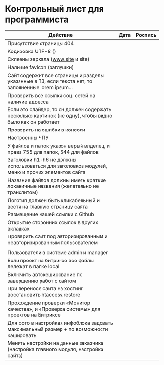 # Контрольный лист для программиста

| Действие  | Дата | Роспись |
| ------------- | ------------- | ------------- |
| Присутствие страницы 404      | | |
| Кодировка UTF-8 (<html lang="ru-RU">) | | |
| Склеены зеркала (www.site и site) | | |
| Наличие favicon (заглушки) | | |
| Сайт содержит все страницы и разделы указанные в ТЗ, если текста нет, то заполненные lorem ipsum... | | |
| Проверить все ссылки соц. сетей на наличие адресса | | |
| Если это слайдер, то он должен содержать несколько картинок (не одну), чтобы видно было как он работает | | |
| Проверить на ошибки в консоли | | |
| Настроенны ЧПУ | | |
| У файлов и папок указон верый влделец, и права 755 для папок, 644 для файлов | | |
| Заголовки h1-h6 не должны использоваться для заголовков модулей, меню и прочих элементов сайта | | |
| Название файлов должны иметь краткие локаничные названия (желательно не транслитом) | | |
| Логотип должен быть кликабельный и вести на главную страницу сайта | | |
| Размещение нашей ссылки с Github | | |
| Открытие сторонних ссылок в других вкладках | | |
| Проверить сайт под авторизированным и неавторизированным пользователем | | |
| | | |
| Пользователи в системе admin и manager  | | |
| Если проект на битриксе все файлы лележат в папке local | | |
| Включить автокеширование по завершению работ с сайтом | | |
| При переносе сайта на хостинг восстановить   htaccess.restore | | |
| Прохождение проверки  «Монитор качества», и «Проверка системы» для проектов на Битриксе. | | |
| Для фото в настройках инфоблока задовать максимальный размер + по возможности кэшировать | | |
| Менять настройки на данные заказчика (настройка главного модуля, настройка сайта) | | |
